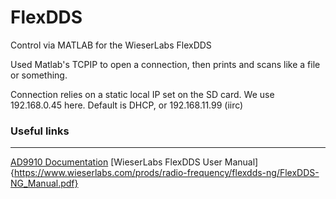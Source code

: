 # FlexDDS
 Control via MATLAB for the WieserLabs FlexDDS
 
Used Matlab's TCPIP to open a connection, then prints and scans like a file or something. 

Connection relies on a static local IP set on the SD card. We use 192.168.0.45 here. Default is DHCP, or 192.168.11.99 (iirc)


### Useful links
---
[AD9910 Documentation](https://www.analog.com/media/en/technical-documentation/data-sheets/AD9910.pdf)
[WieserLabs FlexDDS User Manual]{https://www.wieserlabs.com/prods/radio-frequency/flexdds-ng/FlexDDS-NG_Manual.pdf}
